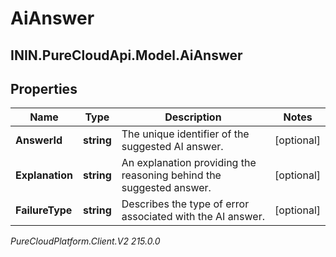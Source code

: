 # AiAnswer

## ININ.PureCloudApi.Model.AiAnswer

## Properties

|Name | Type | Description | Notes|
|------------ | ------------- | ------------- | -------------|
| **AnswerId** | **string** | The unique identifier of the suggested AI answer. | [optional] |
| **Explanation** | **string** | An explanation providing the reasoning behind the suggested answer. | [optional] |
| **FailureType** | **string** | Describes the type of error associated with the AI answer. | [optional] |



_PureCloudPlatform.Client.V2 215.0.0_
